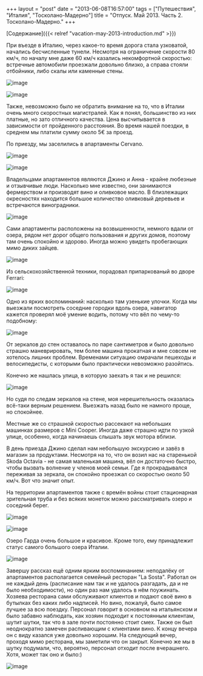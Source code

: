 +++
layout = "post"
date = "2013-06-08T16:57:00"
tags = ["Путешествия", "Италия", "Тосколано-Мадерно"]
title = "Отпуск. Май 2013. Часть 2. Тосколано-Мадерно."
+++

[Содержание]({{< relref "vacation-may-2013-introduction.md" >}})

При въезде в Италию, через какое-то время дорога стала узковатой, начались бесчисленные тунели. Несмотря на ограничение скорости 80 км/ч, по началу мне даже 60 км/ч казались некомфортной скоростью: встречные автомобили проезжали довольно близко, а справа стояли отбойники, либо скалы или каменные стены.

![image](/blog/2013/06/vacation-may-2013-toscolano-maderno-1.jpg)

![image](/blog/2013/06/vacation-may-2013-toscolano-maderno-2.jpg)

Также, невозможно было не обратить внимание на то, что в Италии очень много скоростных магистралей. Как я понял, большинство из них платные, но зато отличного качества. Цена высчитывается в зависимости от пройденного расстояния. Во время нашей поездки, в среднем мы платили сумму около 5€ за проезд.

По приезду, мы заселились в апартаменты Cervano.

![image](/blog/2013/06/vacation-may-2013-toscolano-maderno-3.jpg)

![image](/blog/2013/06/vacation-may-2013-toscolano-maderno-4.jpg)

Владельцами апартаментов являются Джино и Анна - крайне любезные и отзывчивые люди. Насколько мне известно, они занимаются фермерством и производят вино и оливковое масло. В близлежащих окресностях находится большое количество оливковый деревьев и встречаются виноградники.

![image](/blog/2013/06/vacation-may-2013-toscolano-maderno-5.jpg)

Сами апартаменты расположены на возвышенности, немного вдали от озера, рядом нет дорог общего пользования и других домов, поэтому там очень спокойно и здорово. Иногда можно увидеть пробегающих мимо диких зайцев.

![image](/blog/2013/06/vacation-may-2013-toscolano-maderno-6.jpg)

Из сельскохозяйственной техники, порадовал припаркованый во дворе Ferrari:

![image](/blog/2013/06/vacation-may-2013-toscolano-maderno-7.jpg)

Одно из ярких воспоминаний: насколько там узенькие улочки. Когда мы выезжали посмотреть соседние городки вдоль озера, навигатор кажется проверял моё умение водить, потому что вёл по чему-то подобному:

![image](/blog/2013/06/vacation-may-2013-toscolano-maderno-8.jpg)

От зеркалов до стен оставалось по паре сантиметров и было довольно страшно маневрировать, тем более машина прокатная и мне совсем не хотелось лишних проблем. Временами ситуацию омрачали пешеходы и велосипедисты, с которыми было практически невозможно разойтись.

Конечно же нашлась улица, в которую заехать я так и не решился:

![image](/blog/2013/06/vacation-may-2013-toscolano-maderno-9.jpg)

Но судя по следам зеркалов на стене, моя нерешительность оказалась всё-таки верным решением. Выезжать назад было не намного проще, но спокойнее.

Местные же со страшной скоростью рассекают на небольших машинках размеров с Mini Cooper. Иногда даже страшно идти по узкой улице, особенно, когда начинаешь слышать звук мотора вблизи.

В день приезда Джино сделал нам небольшую экскурсию и завёз в магазин за продуктами. Несмотря на то, что он возил нас на старенькой Skoda Octavia - не самая маленькая машина, вёл он достаточно быстро, чтобы вызвать волнение у членов моей семьи. Где я прокрадывался переживая за зеркала, он спокойно проезжал со скоростью около 50 км/ч. Вот что значит опыт.

На территории апартаментов также с времён войны стоит стационарная зрительная труба и без всяких монеток можно рассматривать озеро и соседний берег.

![image](/blog/2013/06/vacation-may-2013-toscolano-maderno-10.jpg)

![image](/blog/2013/06/vacation-may-2013-toscolano-maderno-11.jpg)

Озеро Гарда очень большое и красивое. Кроме того, ему принадлежит статус самого большого озера Италии. 

![image](/blog/2013/06/vacation-may-2013-toscolano-maderno-12.jpg)

Завершу рассказ ещё одним ярким воспоминанием: неподалёку от апартаментов располагается семейный ресторан "La Sosta". Работал он не каждый день (расписание нам так и не удалось разгадать, да и не было необходимости), но один раз нам удалось в нём поужинать. Хозяева ресторана сами обслуживают клиентов и подают своё вино в бутылках без каких либо надписей. Но вино, пожалуй, было самое лучшее за всю поездку. Персонал говорит в основном на итальянском и было забавно наблюдать, как хозяин подходит к постоянным клиентам, шутит шутки, так что в зале почти постоянно стоит смех. Также он был неоднократно замечен распивающим с клиентами вино. К концу вечера он с виду казался уже довольно хорошим. На следующий вечер, проходя мимо ресторана, мы заметили что он закрыт. Конечно же мы в шутку подумали, что, вероятно, персонал отходит после вчерашнего. Хотя, может так оно и было:)

![image](/blog/2013/06/vacation-may-2013-toscolano-maderno-13.jpg)